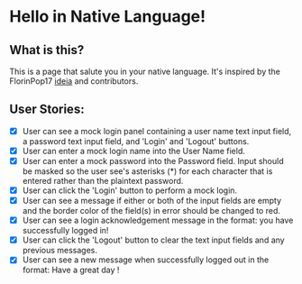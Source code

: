 # Hello in Native Language!

## What is this?

This is a page that salute you in your native language. It's inspired by the FlorinPop17 [ideia](https://github.com/florinpop17/app-ideas/blob/master/Projects/1-Beginner/Hello-App.md) and contributors.

## User Stories:

- [x] User can see a mock login panel containing a user name text input field, a password text input field, and 'Login' and 'Logout' buttons.
- [x] User can enter a mock login name into the User Name field.
- [x] User can enter a mock password into the Password field. Input should be masked so the user see's asterisks (\*) for each character that is entered rather than the plaintext password.
- [x] User can click the 'Login' button to perform a mock login.
- [x] User can see a message if either or both of the input fields are empty and the border color of the field(s) in error should be changed to red.
- [x] User can see a login acknowledgement message in the format: <hello-in-native-language> <user-name> you have successfully logged in!
- [x] User can click the 'Logout' button to clear the text input fields and any previous messages.
- [x] User can see a new message when successfully logged out in the format: Have a great day <user-name>!
